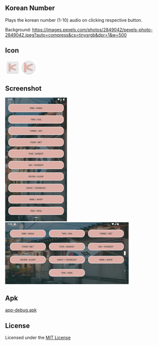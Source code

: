 ## **Korean Number**
Plays the korean number (1-10) audio on clicking respective button.

Background: https://images.pexels.com/photos/2849042/pexels-photo-2849042.jpeg?auto=compress&cs=tinysrgb&dpr=1&w=500

## **Icon**
![](app/src/main/res/mipmap-mdpi/ic_launcher.png)
![](app/src/main/res/mipmap-mdpi/ic_launcher_round.png)

## **Screenshot**
<img src="src/screenshot.png" width=200 height=400/>

<img src="src/screenshot_land.png" width=400 height=200/>

## **Apk**
[app-debug.apk](src/app-debug.apk?raw=true)

## **License**
Licensed under the [MIT License](LICENSE)
